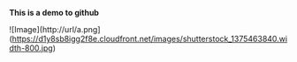 **This is a demo to github**

![Image](http://url/a.png](https://d1y8sb8igg2f8e.cloudfront.net/images/shutterstock_1375463840.width-800.jpg)
